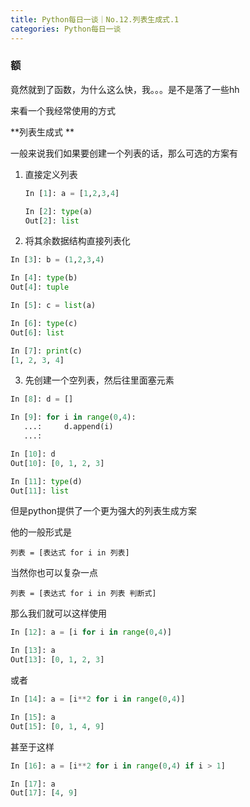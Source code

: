 ```yaml
---
title: Python每日一谈｜No.12.列表生成式.1
categories: Python每日一谈
---
```


### 额

竟然就到了函数，为什么这么快，我。。。是不是落了一些hh

来看一个我经常使用的方式

**列表生成式 **

一般来说我们如果要创建一个列表的话，那么可选的方案有

1. 直接定义列表

   ```python
   In [1]: a = [1,2,3,4]
   
   In [2]: type(a)
   Out[2]: list
   ```

   

2. 将其余数据结构直接列表化

```python
In [3]: b = (1,2,3,4)

In [4]: type(b)
Out[4]: tuple

In [5]: c = list(a)

In [6]: type(c)
Out[6]: list

In [7]: print(c)
[1, 2, 3, 4]
```

3. 先创建一个空列表，然后往里面塞元素

```python
In [8]: d = []

In [9]: for i in range(0,4):
   ...:     d.append(i)
   ...:

In [10]: d
Out[10]: [0, 1, 2, 3]

In [11]: type(d)
Out[11]: list
```



但是python提供了一个更为强大的列表生成方案

他的一般形式是

```
列表 = [表达式 for i in 列表]
```

当然你也可以复杂一点

```
列表 = [表达式 for i in 列表 判断式]
```

那么我们就可以这样使用

```python
In [12]: a = [i for i in range(0,4)]

In [13]: a
Out[13]: [0, 1, 2, 3]
```

或者

```python
In [14]: a = [i**2 for i in range(0,4)]

In [15]: a
Out[15]: [0, 1, 4, 9]
```

甚至于这样

```python
In [16]: a = [i**2 for i in range(0,4) if i > 1]

In [17]: a
Out[17]: [4, 9]

  
```

